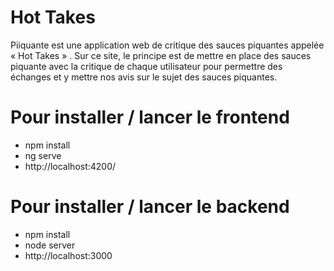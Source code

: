 # Hot Takes #

Piiquante est une application web de critique des sauces piquantes appelée « Hot Takes » . Sur ce site, le principe est de mettre en place des sauces piquante avec la critique de chaque utilisateur pour permettre des échanges et y mettre nos avis  sur le sujet des sauces piquantes.

# Pour installer / lancer le frontend # 
- npm install
- ng serve
- http://localhost:4200/

# Pour installer / lancer le backend #
- npm install
- node server
- http://localhost:3000
